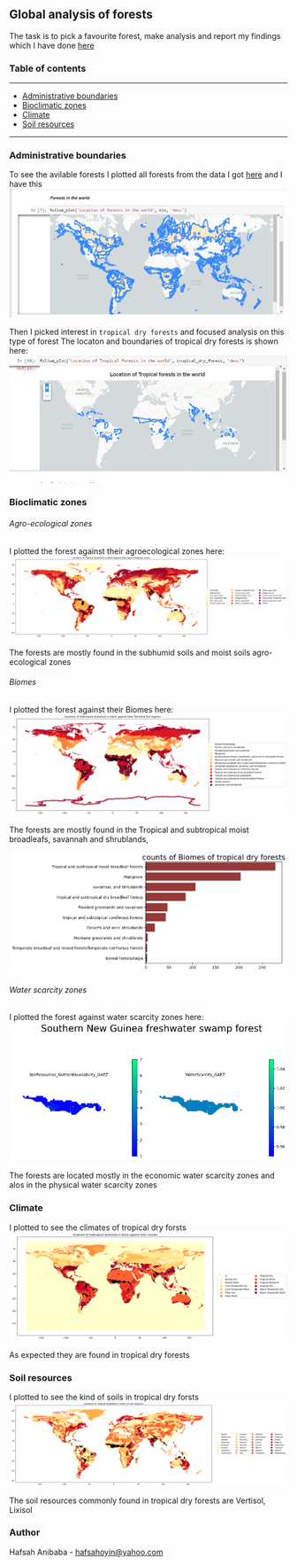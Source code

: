 ## Global analysis of forests 

The task is to pick a favourite forest, make analysis and report my findings which I have done [here](https://nbviewer.org/github/Hafsah2020/mentorship-outreachy/blob/moja-global-main/outreachy/Southern_New_Guinea_freshwater_swamp_forest_analysis/Global_analysis_of_all_forests_in_the_world.ipynb)



### Table of contents

___

* [Administrative boundaries](#Administrative-boundaries)
* [Bioclimatic zones](#Bioclimatic-zones)
* [Climate](#Climate)
* [Soil resources](#Soil-resources)

___


### Administrative boundaries

To see the avilable forests I plotted all forests from the data I got [here](https://datasets.mojaglobal.workers.dev/0:/Bioclimatic&EcologicalZones/HoldridgeLifeZones.json) and I have this
![forests in the world](Images/forests_in_the_world.JPG)

Then I picked interest in `tropical dry forests` and focused analysis on this type of forest
The locaton and boundaries of tropical dry forests is shown here:
![Tropical forests in the world](Images/tropical_forests_location.JPG)

### Bioclimatic zones

###### Agro-ecological zones

I plotted the forest against their agroecological zones here:
![Agro ecological zones](Images/agro_eco_zones.png)

The forests are mostly found in the subhumid soils and moist soils agro-ecological zones

###### Biomes

I plotted the forest against their Biomes here:
![Agro ecological zones](Images/biomes.png)

The forests are mostly found in the Tropical and subtropical moist broadleafs, savannah and shrublands,

![biomes_count](Images/terr_eco_zones_count.png)


###### Water scarcity zones

I plotted the forest against water scarcity zones here:
![Water scarcity zones](Images/fav_forest_nut_water.png)

The forests are located mostly in the economic water scarcity zones and alos in the physical water scarcity zones


### Climate
I plotted to see the climates of tropical dry forsts
![climate](Images/climate.png)

As expected they are found in tropical dry forests


### Soil resources

I plotted to see the kind of soils in tropical dry forsts
![Soil resources](Images/soil.png)

The soil resources commonly found in tropical dry forests are Vertisol,  Lixisol


### Author

Hafsah Anibaba - hafsahoyin@yahoo.com